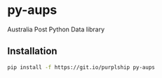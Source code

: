 # py-aups

Australia Post Python Data library

## Installation

```bash
pip install -f https://git.io/purplship py-aups
```